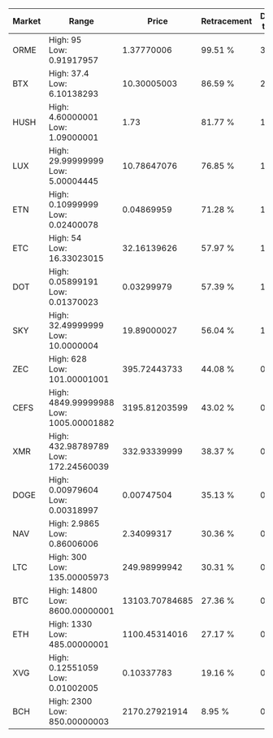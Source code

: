 | Market | Range | Price| Retracement | Doubles to 50% |
| --- | --- | --- | --- | --- |
| ORME | High: 95<br />Low: 0.91917957 | 1.37770006 | 99.51 % | 34.81 |
| BTX | High: 37.4<br />Low: 6.10138293 | 10.30005003 | 86.59 % | 2.11 |
| HUSH | High: 4.60000001<br />Low: 1.09000001 | 1.73 | 81.77 % | 1.64 |
| LUX | High: 29.99999999<br />Low: 5.00004445 | 10.78647076 | 76.85 % | 1.62 |
| ETN | High: 0.10999999<br />Low: 0.02400078 | 0.04869959 | 71.28 % | 1.38 |
| ETC | High: 54<br />Low: 16.33023015 | 32.16139626 | 57.97 % | 1.09 |
| DOT | High: 0.05899191<br />Low: 0.01370023 | 0.03299979 | 57.39 % | 1.10 |
| SKY | High: 32.49999999<br />Low: 10.0000004 | 19.89000027 | 56.04 % | 1.07 |
| ZEC | High: 628<br />Low: 101.00001001 | 395.72443733 | 44.08 % | 0.00 |
| CEFS | High: 4849.99999988<br />Low: 1005.00001882 | 3195.81203599 | 43.02 % | 0.00 |
| XMR | High: 432.98789789<br />Low: 172.24560039 | 332.93339999 | 38.37 % | 0.00 |
| DOGE | High: 0.00979604<br />Low: 0.00318997 | 0.00747504 | 35.13 % | 0.00 |
| NAV | High: 2.9865<br />Low: 0.86006006 | 2.34099317 | 30.36 % | 0.00 |
| LTC | High: 300<br />Low: 135.00005973 | 249.98999942 | 30.31 % | 0.00 |
| BTC | High: 14800<br />Low: 8600.00000001 | 13103.70784685 | 27.36 % | 0.00 |
| ETH | High: 1330<br />Low: 485.00000001 | 1100.45314016 | 27.17 % | 0.00 |
| XVG | High: 0.12551059<br />Low: 0.01002005 | 0.10337783 | 19.16 % | 0.00 |
| BCH | High: 2300<br />Low: 850.00000003 | 2170.27921914 | 8.95 % | 0.00 |
